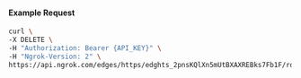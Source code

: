 <!-- Code generated for API Clients. DO NOT EDIT. -->

#### Example Request

```bash
curl \
-X DELETE \
-H "Authorization: Bearer {API_KEY}" \
-H "Ngrok-Version: 2" \
https://api.ngrok.com/edges/https/edghts_2pnsKQlXn5mUtBXAXREBks7Fb1F/routes/edghtsrt_2pnsKTHIjnluqQbIQibN5NA1BAH/websocket_tcp_converter
```
